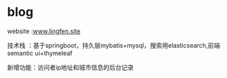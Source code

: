 # blog
website :www.lingfen.site

技术栈 ：基于springboot，持久层mybatis+mysql，搜索用elasticsearch,前端semantic ui+thymeleaf

新增功能：访问者ip地址和城市信息的后台记录
